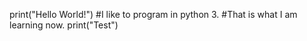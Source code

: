 
print("Hello World!")
#I like to program in python 3.
#That is what I am learning now.
print("Test")
